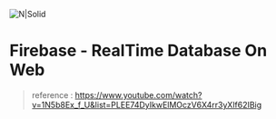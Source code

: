 ![N|Solid](https://firebase.google.com/_static/0b7e4ba964/images/firebase/lockup.png)
# Firebase - RealTime Database On Web
> reference : https://www.youtube.com/watch?v=1N5b8Ex_f_U&list=PLEE74DyIkwElMOczV6X4rr3yXlf62IBig